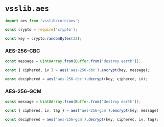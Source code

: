 # `vsslib.aes`

```js
import aes from 'vsslib/core/aes';
```

```js
const crypto = require('crypto');

const key = crypto.randomBytes(32);
```

### AES-256-CBC

```js
const message = Uint8Array.from(Buffer.from('destroy earth'));

const { ciphered, iv } = aes('aes-256-cbc').encrypt(key, message);
```

```js
const deciphered = aes('aes-256-cbc').decrypt(key, ciphered, iv);
```

### AES-256-GCM

```js
const message = Uint8Array.from(Buffer.from('destroy earth'));

const { ciphered, iv, tag } = aes('aes-256-gcm').encrypt(key, message);
```

```js
const deciphered = aes('aes-256-gcm').decrypt(key, ciphered, iv, tag);
```
